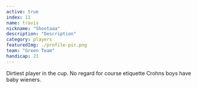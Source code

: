 ```yaml
---
active: true
index: 11
name: travis
nickname: "Shootaaa"
description: "Description"
category: players
featuredImg: ./profile-pic.png
team: "Green Team"
handicap: 21
---
```


Dirtiest player in the cup. No regard for course etiquette Crohns boys have baby wieners. 
